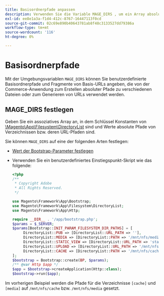 ```yaml
---
title: Basisordnerpfade anpassen
description: Verwenden Sie die Variable MAGE_DIRS , um ein Array absoluter Pfade festzulegen.
exl-id: ee8e1a3a-f1d4-412c-8767-16447113f0cd
source-git-commit: 02c69e890b40643781ab8f48c3133527dd79386a
workflow-type: tm+mt
source-wordcount: '116'
ht-degree: 0%

---
```


# Basisordnerpfade

Mit der Umgebungsvariablen `MAGE_DIRS` können Sie benutzerdefinierte Basisordnerpfade und Fragmente von Basis-URLs angeben, die von der Commerce-Anwendung zum Erstellen absoluter Pfade zu verschiedenen Dateien oder zum Generieren von URLs verwendet werden.

## MAGE_DIRS festlegen

Geben Sie ein assoziatives Array an, in dem Schlüssel Konstanten von [\\Magento\\App\\Filesystem\\DirectoryList][directory-list] sind und Werte absolute Pfade von Verzeichnissen bzw. deren URL-Pfaden sind.

Sie können `MAGE_DIRS` auf eine der folgenden Arten festlegen:

- [Wert der Bootstrap-Parameter festlegen](../bootstrap/set-parameters.md)
- Verwenden Sie ein benutzerdefiniertes Einstiegspunkt-Skript wie das folgende:

  ```php
  <?php
  /**
   * Copyright Adobe
   * All Rights Reserved.
   */
  
  use Magento\Framework\App\Bootstrap;
  use Magento\Framework\App\Filesystem\DirectoryList;
  use Magento\Framework\App\Http;
  
  require __DIR__ . '/app/bootstrap.php';
  $params = $_SERVER;
  $params[Bootstrap::INIT_PARAM_FILESYSTEM_DIR_PATHS] = [
       DirectoryList::PUB => [DirectoryList::URL_PATH => ''],
       DirectoryList::MEDIA => [DirectoryList::PATH => '/mnt/nfs/media', DirectoryList::URL_PATH => ''],
       DirectoryList::STATIC_VIEW => [DirectoryList::URL_PATH => 'static'],
       DirectoryList::UPLOAD => [DirectoryList::URL_PATH => '/mnt/nfs/media/upload'],
       DirectoryList::CACHE => [DirectoryList::PATH => '/mnt/nfs/cache'],
  ];
  $bootstrap = Bootstrap::create(BP, $params);
  /** @var Http $app */
  $app = $bootstrap->createApplication(Http::class);
  $bootstrap->run($app);
  ```

Im vorherigen Beispiel werden die Pfade für die Verzeichnisse `[cache]` und `[media]` auf `/mnt/nfs/cache` bzw. `/mnt/nfs/media` gesetzt.

<!-- link definitions -->

[directory-list]: https://github.com/magento/magento2/blob/2.4/lib/internal/Magento/Framework/App/Filesystem/DirectoryList.php
